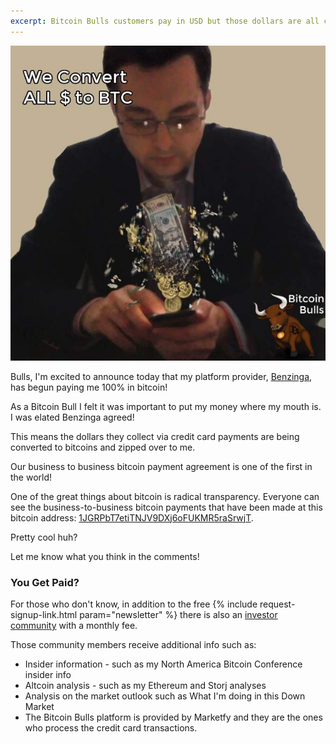 ```yaml
---
excerpt: Bitcoin Bulls customers pay in USD but those dollars are all converted to bitcoin.
---
```


![Bitcoin Bulls converts dollars to bitcoins.](/images/dollarsToBitcoins.jpg)

Bulls, I'm excited to announce today that my platform provider, [Benzinga](http://www.benzinga.com), has begun paying me 100% in bitcoin!

As a Bitcoin Bull I felt it was important to put my money where my mouth is. I was elated Benzinga agreed!

This means the dollars they collect via credit card payments are being converted to bitcoins and zipped over to me.

Our business to business bitcoin payment agreement is one of the first in the world!

One of the great things about bitcoin is radical transparency. Everyone can see the business-to-business bitcoin payments that have been made at this bitcoin address: [1JGRPbT7etiTNJV9DXj6oFUKMR5raSrwjT](https://blockchain.info/address/1JGRPbT7etiTNJV9DXj6oFUKMR5raSrwjT). 

Pretty cool huh?

Let me know what you think in the comments!

### You Get Paid?

For those who don't know, in addition to the free {% include request-signup-link.html param="newsletter" %} there is also an [investor community](http://marketfy.com/product/cash-on-cryptos/) with a monthly fee.

Those community members receive additional info such as:

* Insider information - such as my North America Bitcoin Conference insider info
* Altcoin analysis - such as my Ethereum and Storj analyses
* Analysis on the market outlook such as What I'm doing in this Down Market
* The Bitcoin Bulls platform is provided by Marketfy and they are the ones who process the credit card transactions.


